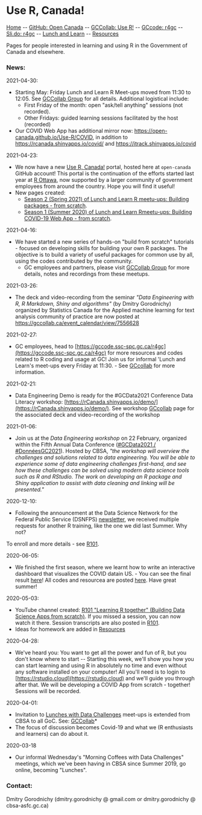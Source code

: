 # Use R, Canada!

[ Home](https://open-canada.github.io/Use-R/) -- 
[ GitHub: Open Canada](https://github.com/open-canada) --
[ GCCollab: Use R!](https://gccollab.ca/groups/profile/7391537/enuse-rfruse-r) -- 
[ GCcode: r4gc](https://gccode.ssc-spc.gc.ca/r4gc) -- 
[ Sli.do: r4gc](https://app.sli.do/event/vjykylap) --
[ Lunch and Learn](learn2021.md) -- 
[ Resources](resources.md) 


Pages for people interested in learning and using R in the Government of Canada and elsewhere.



### News:  

2021-04-30: 
- Starting May: Friday Lunch and Learn R Meet-ups moved from 11:30 to 12:05. See [ GCCollab Group](https://gccollab.ca/groups/profile/7855030/friday-lunch-and-learn-r-meet-ups) for all details. Additional logistical include: 
  - First Friday of the month: open "ask/tell anything" sessions (not recorded). 
  - Other Fridays: guided learning sessions facilitated by the host (recorded)
- Our COVID Web App has additional mirror now: <https://open-canada.github.io/Use-R/COVID>, in addition to <https://rcanada.shinyapps.io/covid/> and <https://itrack.shinyapps.io/covid>

2021-04-23: 
- We now have a new [Use R, Canada!](https://open-canada.github.io/Use-R) portal, hosted here at `open-canada` GitHub account! This portal is the continuation of the efforts started last year at [R Ottawa](https://IVI-M.github.io/R-Ottawa/), now supported by a larger community of government employees from  around the country. Hope you will find it useful!
- New pages created:
  - [ Season 2 (Spring 2021) of Lunch and Learn R meetu-ups: Building packages - from scratch](learn2021.md). 
  - [ Season 1 (Summer 2020) of Lunch and Learn Rmeetu-ups: Building COVID-19 Web App - from scratch](learn2020.md). 


2021-04-16: 
- We have started a new series of hands-on "build from scratch" tutorials - focused on developing skills for building your own R packages.  The objective is to build a variety of useful packages for common use by all, using the codes contributed by the community.
   -  GC employees and partners, please visit  [ GCCollab Group](https://gccollab.ca/groups/profile/7855030/friday-lunch-and-learn-r-meet-ups) for more details, notes and recordings from these meetups. 


2021-03-26: 
- The deck and video-recording from the 
seminar  *"Data Engineering with R, R Markdown, Shiny and algorithms"* (by Dmitry Gorodnichy)
organized by Statistics Canada for the Applied machine learning for text analysis community of practice are now posted at  <https://gccollab.ca/event_calendar/view/7556628> 

2021-02-27: 
- GC employees, head to [https://gccode.ssc-spc.gc.ca/r4gc](https://gccode.ssc-spc.gc.ca/r4gc) for more resources and codes related to R coding and usage at GC! Join us for informal 'Lunch and Learn's meet-ups every Friday at 11:30. - See [GCcollab](https://gccollab.ca/groups/activity/7071541) for more information.

2021-02-21:
- Data Engineering Demo is ready for the #GCData2021 Conference Data Literacy workshop: [https://rCanada.shinyapps.io/demo/](https://rCanada.shinyapps.io/demo/). See workshop [GCcollab](https://gccollab.ca/groups/activity/7071541) page for the associated deck and video-recording of the workshop

2021-01-06:
- Join us at the *Data Engineering workshop* on 22 February, organized within the Fifth Annual Data Conference ([#GCData2021 / #DonnéesGC2021](https://wiki.gccollab.ca/2021_Data_Conference/Agenda)). Hosted by CBSA, *"the workshop will overview the challenges and solutions related to data engineering. You will be able to experience some of data engineering  challenges first-hand, and see how these challenges can be solved using  modern  data science tools such as R and RStudio. The work on developing an R package and Shiny application to assist with data cleaning and linking will be presented."* 


2020-12-10:
- Following the announcement at the Data Science Network for the Federal Public Service (DSNFPS) [newsletter](https://www.statcan.gc.ca/eng/data-science/network/newsletter), we received multiple requests for another R training, like the one we did last Summer. Why not?
<!-- - Let's do it then!  Tentative starting date -  First Friday of March 2021 (after #GCData2021  Conference).
We will show you how to use Data Science (in R) to gain
insights from the [Public Service Employee Survey (PSES)](https://www.canada.ca/en/treasury-board-secretariat/services/innovation/public-service-employee-survey.html) results - similar to how this is done [here](https://itrack.shinyapps.io/PSES/). -->
To enroll and more details - see [ R101](learn2021.md).    

2020-06-05:
- We finished the first season, where we learnt how to write an interactive dashboard that visualizes the COVID datain US. - You can see the final result [here](https://itrack.shinyapps.io/covid/us.Rmd)!   All codes and resourcea are posted [here](https://github.com/IVI-M/R-Ottawa/tree/master/r101). Have great summer!

<!-- 
2020-05-13:
-  35 mins a week seemed not enough... Following requests, we'll add another R101 "Lunch and Learn" session on Fridays, the same time.
-->

2020-05-03:
- YouTube channel created: [R101 "Learning R together" (Building Data Science Apps from scratch)](https://www.youtube.com/playlist?list=PLUogPW3t8g0RFvDGyKo1murnQUaSJxEPl). If you missed a session, you can now watch it there. Session transcripts are also posted in  [ R101](101.md).
- Ideas for homework are added in [ Resources](resources.md)

2020-04-28:
- We've heard you: You want to get all the power and fun of R, but you don't know where to start --  Starting this week, we'll show you how you can start learning and using R in absolutely no time and even without any software installed on your computer! All you'll need is to login to [https://rstudio.cloud](https://rstudio.cloud) and we'll guide you through after that. We will be developing a COVID App from scratch - together! Sessions will be recorded. 

<!-- 2020-04-15: 
- Codes to read Covid data from UofT and JHU are added to [ /r101](https://github.com/IVI-M/R-Ottawa/tree/master/r101) folder.
-->

2020-04-01:     
- Invitation to [Lunches with Data Challenges](meetups.md) meet-ups is extended from CBSA to all GoC. See: [GCCollab](https://gccollab.ca/discussion/view/4482867/enlunches-with-data-challenges-on-wednesdays-on-rfr)* 
- The focus of discussion becomes Covid-19 and what we (R enthusiasts and learners) can do about it.

2020-03-18
- Our informal Wednesday's "Morning Coffees with Data Challenges" meetings, which we've been having in CBSA since  Summer 2019, go online,  becoming "Lunches".



### Contact:

Dmitry Gorodnichy  (dmitry.gorodnichy @ gmail.com or dmitry.gorodnichy @ cbsa-asfc.gc.ca)
<!-- Questions/comments: dg@ivim.ca (dmitry@gorodnichy.ca) or via gcconnex.ca -->
